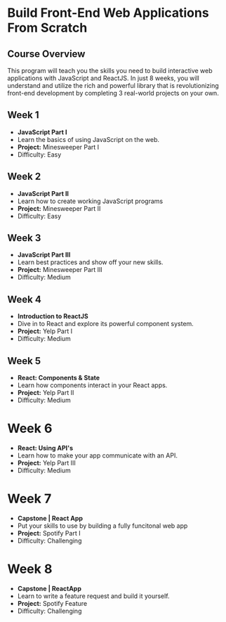 # Build Front-End Web Applications From Scratch

## Course Overview

This program will teach you the skills you need to build interactive web applications with JavaScript and ReactJS. In just 8 weeks, you will understand and utilize the rich and powerful library that is revolutionizing front-end development by completing 3 real-world projects on your own.

## Week 1
* **JavaScript Part I**
* Learn the basics of using JavaScript on the web.
* **Project:** Minesweeper Part I
* Difficulty: Easy

## Week 2
* **JavaScript Part II**
* Learn how to create working JavaScript programs
* **Project:** Minesweeper Part II
* Difficulty: Easy

## Week 3
* **JavaScript Part III**
* Learn best practices and show off your new skills.
* **Project:** Minesweeper Part III
* Difficulty: Medium

## Week 4
* **Introduction to ReactJS**
* Dive in to React and explore its powerful component system.
* **Project:** Yelp Part I
* Difficulty: Medium

## Week 5
* **React: Components & State**
* Learn how components interact in your React apps.
* **Project:** Yelp Part II
* Difficulty: Medium

# Week 6
* **React: Using API's**
* Learn how to make your app communicate with an API.
* **Project:** Yelp Part III
* Difficulty: Medium

# Week 7
* **Capstone | React App**
* Put your skills to use by building a fully funcitonal web app
* **Project:** Spotify Part I
* Difficulty: Challenging

# Week 8
* **Capstone | ReactApp**
* Learn to write a feature request and build it yourself.
* **Project:** Spotify Feature
* Difficulty: Challenging